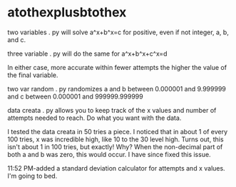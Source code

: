 # atothexplusbtothex
two variables . py will solve a^x+b^x=c for positive, even if not integer, a, b, and c.

three variable . py will do the same for a^x+b^x+c^x=d

In either case, more accurate within fewer attempts the higher the value of the final variable.

two var random . py randomizes a and b between 0.000001 and 9.999999 and c between 0.000001 and 999999.999999

data creata . py allows you to keep track of the x values and number of attempts needed to reach. Do what you want with the data.

I tested the data creata in 50 tries a piece. I noticed that in about 1 of every 100 tries, x was incredible high, like 10 to the 30 level high. Turns out, this isn't about 1 in 100 tries, but exactly! Why? When the non-decimal part of both a and b was zero, this would occur. I have since fixed this issue.

11:52 PM-added a standard deviation calculator for attempts and x values. I'm going to bed.
